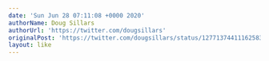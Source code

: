 ```yaml
---
date: 'Sun Jun 28 07:11:08 +0000 2020'
authorName: Doug Sillars
authorUrl: 'https://twitter.com/dougsillars'
originalPost: 'https://twitter.com/dougsillars/status/1277137441116258304'
layout: like
---
```

